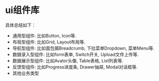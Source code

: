 # ui组件库
具体总结如下：
- 通用型组件: 比如Button, Icon等.
- 布局型组件: 比如Grid, Layout布局等.
- 导航型组件: 比如面包屑Breadcrumb, 下拉菜单Dropdown, 菜单Menu等.
- 数据录入型组件: 比如form表单, Switch开关, Upload文件上传等.
- 数据展示型组件: 比如Avator头像, Table表格, List列表等.
- 反馈型组件: 比如Progress进度条, Drawer抽屉, Modal对话框等.
- 其他业务类型
